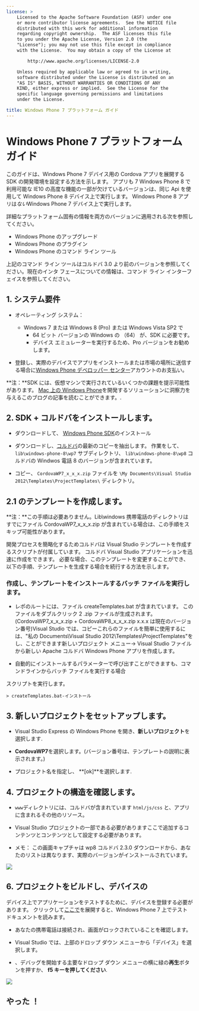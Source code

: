```yaml
---
license: >
    Licensed to the Apache Software Foundation (ASF) under one
    or more contributor license agreements.  See the NOTICE file
    distributed with this work for additional information
    regarding copyright ownership.  The ASF licenses this file
    to you under the Apache License, Version 2.0 (the
    "License"); you may not use this file except in compliance
    with the License.  You may obtain a copy of the License at

        http://www.apache.org/licenses/LICENSE-2.0

    Unless required by applicable law or agreed to in writing,
    software distributed under the License is distributed on an
    "AS IS" BASIS, WITHOUT WARRANTIES OR CONDITIONS OF ANY
    KIND, either express or implied.  See the License for the
    specific language governing permissions and limitations
    under the License.

title: Windows Phone 7 プラットフォーム ガイド
---
```


# Windows Phone 7 プラットフォーム ガイド

このガイドは、Windows Phone 7 デバイス用の Cordova アプリを展開する SDK の開発環境を設定する方法を示します。 アプリも 7 Windows Phone 8 で利用可能な IE10 の高度な機能の一部が欠けているバージョンは、同じ Api を使用して Windows Phone 8 デバイス上で実行します。 Windows Phone 8 アプリは*ない*Windows Phone 7 デバイス上で実行します。

詳細なプラットフォーム固有の情報を両方のバージョンに適用される次を参照してください。

*   Windows Phone のアップグレード
*   Windows Phone のプラグイン
*   Windows Phone のコマンド ライン ツール

上記のコマンド ライン ツールはコルドバ 3.0 より前のバージョンを参照してください。現在のインタ フェースについての情報は、コマンド ライン インターフェイスを参照してください。

## 1. システム要件

*   オペレーティング システム：
    
    *   Windows 7 または Windows 8 (Pro) または Windows Vista SP2 で 
        *   64 ビット バージョンの Windows の （64） が、SDK に必要です。
        *   デバイス エミュレーターを実行するため、Pro バージョンをお勧めします。

*   登録し、実際のデバイスでアプリをインストールまたは市場の場所に送信する場合に[Windows Phone デベロッパー センター][1]アカウントのお支払い。

 [1]: http://dev.windowsphone.com/en-us/publish

**注：**SDK には、仮想マシンで実行されているいくつかの課題を提示可能性があります。 [Mac 上の Windows Phone][2]を開発するソリューションに洞察力を与えるこのブログの記事を読むことができます。.

 [2]: http://aka.ms/BuildaWP8apponaMac

## 2. SDK + コルドバをインストールします。

*   ダウンロードして、 [Windows Phone SDK][3]のインストール

*   ダウンロードし、[コルドバ][4]の最新のコピーを抽出します。 作業をして、 `lib\windows-phone-8\wp7` サブディレクトリ、 `lib\windows-phone-8\wp8` コルドバの Windwos 電話 8 のバージョンが含まれています。

*   コピー、 `CordovaWP7_x_x_x.zip` ファイルを `\My Documents\Visual Studio 2012\Templates\ProjectTemplates\` ディレクトリ。

 [3]: http://www.microsoft.com/download/en/details.aspx?displaylang=en&id=27570/
 [4]: http://phonegap.com/download

## 2.1 のテンプレートを作成します。

**注：**この手順は必要ありません。Lib\windows 携帯電話のディレクトリはすでにファイル CordovaWP7\_x\_x_x.zip が含まれている場合は、この手順をスキップ可能性があります。

開発プロセスを簡略化するためコルドバは Visual Studio テンプレートを作成するスクリプトが付属しています。 コルドバ Visual Studio アプリケーションを迅速に作成をできます。 必要な場合、このテンプレートを変更することができ、以下の手順、テンプレートを生成する場合を続行する方法を示します。

### 作成し、テンプレートをインストールするバッチ ファイルを実行します。

*   レポのルートには、ファイル createTemplates.bat が含まれています。 このファイルをダブルクリック 2 .zip ファイルが生成されます。 (CordovaWP7\_x\_x\_x.zip + CordovaWP8\_x\_x\_x.zip x.x.x は現在のバージョン番号)Visual Studio では、コピーこれらのファイルを簡単に使用するには、"私の Documents\Visual Studio 2012\Templates\ProjectTemplates\"をし、ことができます新しいプロジェクト メニュー-> Visual Studio ファイルから新しい Apache コルドバ Windows Phone アプリを作成します。

*   自動的にインストールするパラメーターで呼び出すことができますも、コマンドラインからバッチ ファイルを実行する場合

スクリプトを実行します。

    > createTemplates.bat-インストール
    

## 3. 新しいプロジェクトをセットアップします。

*   Visual Studio Express の Windows Phone を開き、**新しいプロジェクト**を選択します.

*   **CordovaWP7**を選択します。(バージョン番号は、テンプレートの説明に表示されます。)

*   プロジェクト名を指定し、 **[ok]**を選択します.

## 4. プロジェクトの構造を確認します。

*   `www`ディレクトリには、コルドバが含まれています `html/js/css` と、アプリに含まれるその他のリソース。

*   Visual Studio プロジェクトの一部である必要がありますここで追加するコンテンツとコンテンツとして設定する必要があります。

*   メモ： この画面キャプチャは wp8 コルドバ 2.3.0 ダウンロードから、あなたのリストは異なります、実際のバージョンがインストールされています。

![][5]

 [5]: img/guide/platforms/wp8/projectStructure.png

## 6. プロジェクトをビルドし、デバイスの

デバイス上でアプリケーションをテストするために、デバイスを登録する必要があります。 クリックして[ここで][6]を展開すると、Windows Phone 7 上でテスト ドキュメントを読みます。

 [6]: http://msdn.microsoft.com/en-us/library/windowsphone/develop/ff402565(v=vs.105).aspx

*   あなたの携帯電話は接続され、画面がロックされていることを確認します。

*   Visual Studio では、上部のドロップ ダウン メニューから「デバイス」を選択します。

*   、デバッグを開始する主要なドロップ ダウン メニューの横に緑の**再生**ボタンを押すか、 **f5 キーを押してください**.

![][7]

 [7]: img/guide/platforms/wp7/wpd.png

## やった ！